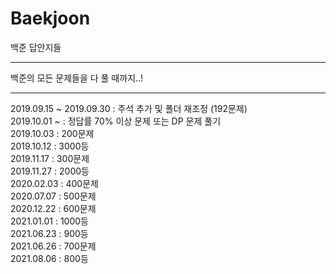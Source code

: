 # Baekjoon
백준 답안지들

---

백준의 모든 문제들을 다 풀 때까지..!

---

2019.09.15 ~ 2019.09.30 : 주석 추가 및 폴더 재조정 (192문제)  
2019.10.01 ~ : 정답률 70% 이상 문제 또는 DP 문제 풀기  
2019.10.03 : 200문제  
2019.10.12 : 3000등  
2019.11.17 : 300문제  
2019.11.27 : 2000등  
2020.02.03 : 400문제  
2020.07.07 : 500문제  
2020.12.22 : 600문제  
2021.01.01 : 1000등  
2021.06.23 : 900등  
2021.06.26 : 700문제  
2021.08.06 : 800등
